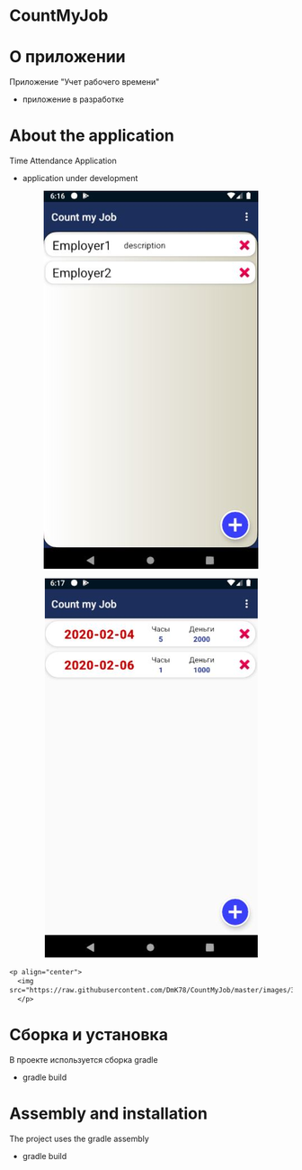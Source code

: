 # CountMyJob


# О приложении
Приложение "Учет рабочего времени"

- приложение в разработке



# About the application
Time Attendance Application
 
- application under development



<p align="center">
  <img src="https://raw.githubusercontent.com/DmK78/CountMyJob/master/images/1.JPG">
  </p>

  <p align="center">
    <img src="https://raw.githubusercontent.com/DmK78/CountMyJob/master/images/2.JPG">
    </p>

    <p align="center">
      <img src="https://raw.githubusercontent.com/DmK78/CountMyJob/master/images/3.JPG">
      </p>



# Сборка и установка
В проекте используется сборка gradle
- gradle build

# Assembly and installation
The project uses the gradle assembly
- gradle build
